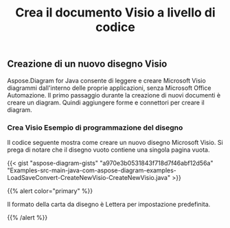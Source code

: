 ﻿---
title: Crea il documento Visio a livello di codice
linktitle: Crea documento Visio
type: docs
weight: 10
url: /it/java/create-visio-document/
description: Questa pagina descrive come creare il documento Visio da zero con la libreria Aspose.Diagram.
---
## **Creazione di un nuovo disegno Visio**
Aspose.Diagram for Java consente di leggere e creare Microsoft Visio diagrammi dall'interno delle proprie applicazioni, senza Microsoft Office Automazione. Il primo passaggio durante la creazione di nuovi documenti è creare un diagram. Quindi aggiungere forme e connettori per creare il diagram.
### **Crea Visio Esempio di programmazione del disegno**
Il codice seguente mostra come creare un nuovo disegno Microsoft Visio. Si prega di notare che il disegno vuoto contiene una singola pagina vuota.

{{< gist "aspose-diagram-gists" "a970e3b0531843f718d7f46abf12d56a" "Examples-src-main-java-com-aspose-diagram-examples-LoadSaveConvert-CreateNewVisio-CreateNewVisio.java" >}}

{{% alert color="primary" %}} 

Il formato della carta da disegno è Lettera per impostazione predefinita.

{{% /alert %}} 

